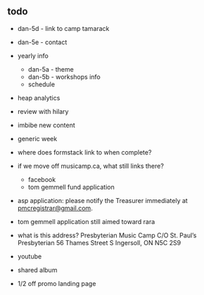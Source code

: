 ## todo
- dan-5d - link to camp tamarack
- dan-5e - contact
- yearly info
    - dan-5a - theme
    - dan-5b - workshops info
    - schedule
- heap analytics

- review with hilary

- imbibe new content
- generic week

- where does formstack link to when complete?
- if we move off musicamp.ca, what still links there?
    - facebook
    - tom gemmell fund application
- asp application: please notify the Treasurer immediately at pmcregistrar@gmail.com.
- tom gemmell application still aimed toward rara
- what is this address?
    Presbyterian Music Camp
    C/O St. Paul’s Presbyterian
    56 Thames Street S
    Ingersoll, ON  N5C 2S9

- youtube
- shared album
- 1/2 off promo landing page
